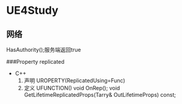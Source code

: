 # UE4Study
## 网络
HasAuthority();服务端返回true

###Property replicated
- C++
  1. 声明
    UROPERTY(ReplicatedUsing=Func)
  2. 定义
    UFUNCTION()
    void OnRep();
    void GetLifetimeReplicatedProps(Tarry<FLifetimeProperty>& OutLifetimeProps) const;
    
